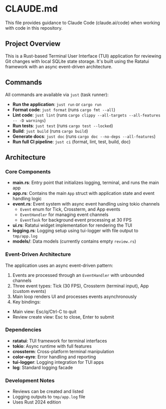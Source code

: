 # CLAUDE.md

This file provides guidance to Claude Code (claude.ai/code) when working with code in this repository.

## Project Overview

This is a Rust-based Terminal User Interface (TUI) application for reviewing Git changes with local SQLite state storage. It's built using the Ratatui framework with an async event-driven architecture.

## Commands

All commands are available via `just` (task runner):

- **Run the application**: `just run` or `cargo run`
- **Format code**: `just format` (runs `cargo fmt --all`)
- **Lint code**: `just lint` (runs `cargo clippy --all-targets --all-features -- -D warnings`)
- **Run tests**: `just test` (runs `cargo test --locked`)
- **Build**: `just build` (runs `cargo build`)
- **Generate docs**: `just doc` (runs `cargo doc --no-deps --all-features`)
- **Run full CI pipeline**: `just ci` (format, lint, test, build, doc)

## Architecture

### Core Components

- **main.rs**: Entry point that initializes logging, terminal, and runs the main app
- **app.rs**: Contains the main `App` struct with application state and event handling logic
- **event.rs**: Event system with async event handling using tokio channels
  - `Event` enum for Tick, Crossterm, and App events
  - `EventHandler` for managing event channels
  - `EventTask` for background event processing at 30 FPS
- **ui.rs**: Ratatui widget implementation for rendering the TUI
- **logging.rs**: Logging setup using tui-logger with file output to `tmp/app.log`
- **models/**: Data models (currently contains empty `review.rs`)

### Event-Driven Architecture

The application uses an async event-driven pattern:
1. Events are processed through an `EventHandler` with unbounded channels
2. Three event types: Tick (30 FPS), Crossterm (terminal input), App (custom events)
3. Main loop renders UI and processes events asynchronously
4. Key bindings:
  - Main view: Esc/q/Ctrl-C to quit
  - Review create view: Esc to close, Enter to submit

### Dependencies

- **ratatui**: TUI framework for terminal interfaces
- **tokio**: Async runtime with full features
- **crossterm**: Cross-platform terminal manipulation
- **color-eyre**: Error handling and reporting
- **tui-logger**: Logging integration for TUI apps
- **log**: Standard logging facade

### Development Notes

- Reviews can be created and listed
- Logging outputs to `tmp/app.log` file
- Uses Rust 2024 edition
